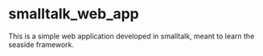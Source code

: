 # smalltalk_web_app
This is a simple web application developed in smalltalk, meant to learn the seaside framework.

